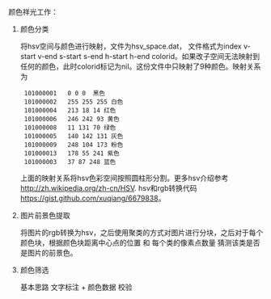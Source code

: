 颜色祥光工作：

1. 颜色分类
    
    将hsv空间与颜色进行映射，文件为hsv_space.dat， 文件格式为index v-start v-end s-start s-end h-start h-end colorid。如果改子空间无法映射到任何的颜色，此时colorid标记为nil。这份文件中只映射了9种颜色。映射关系为


        101000001   0 0 0  黑色 
        101000002   255 255 255 白色 
        101000004   213 18 14 红色
        101000006   246 242 93 黄色
        101000008   11 131 70 绿色
        101000005   140 142 131 灰色
        101000009   248 104 173 粉色
        101000013   178 55 241 紫色
        101000003   37 87 248 蓝色


    上面的映射关系将hsv色彩空间按照圆柱形分割。更多hsv介绍参考<http://zh.wikipedia.org/zh-cn/HSV>. hsv和rgb转换代码<https://gist.github.com/xuqiang/6679838>。


2. 图片前景色提取
    
    将图片的rgb转换为hsv，之后使用聚类的方式对图片进行分块，之后对于每个颜色块，根据颜色块距离中心点的位置 和 每个类的像素点数量 猜测该类是否是图片的前景色。
    

3. 颜色筛选
    
    基本思路 文字标注 + 颜色数据 校验

